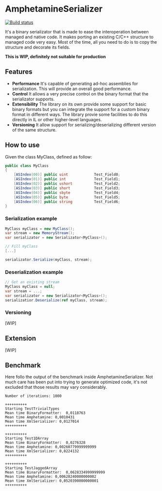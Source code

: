 # AmphetamineSerializer
[![Build status](https://ci.appveyor.com/api/projects/status/jbsqh4a686ost3mc?svg=true)](https://ci.appveyor.com/project/chaplin89/amphetamineserializer)

It's a binary serializator that is made to ease the interoperation between managed and native code.
It makes porting an existing C/C++ structure to managed code very easy. Most of the time, all you need to do is to copy the structure and decorate its fields.

**This is WIP, definitely not suitable for production**

## Features
* **Performance** It's capable of generating ad-hoc assemblies for serialization. This will provide an overall good performance.
* **Control** It allows a very precise control on the binary format that the serializator supports.
* **Extensibility** The library on its own provide some support for basic binary formats but you can integrate the support for a custom binary format in different ways. The library provie some facilities to do this directly in IL or other higher-level languages.
* **Versioning** It allow support for serializing/deserializing different version of the same structure.

## How to use
Given the class MyClass, defined as follow:
```csharp
public class MyClass
{
    [ASIndex(00)] public uint            Test_Field0;
    [ASIndex(01)] public int             Test_Field1;
    [ASIndex(02)] public ushort          Test_Field2;
    [ASIndex(03)] public short           Test_Field3;
    [ASIndex(04)] public sbyte           Test_Field4;
    [ASIndex(05)] public byte            Test_Field5;
    [ASIndex(06)] public string          Test_Field6;
}
```

### Serialization example

```csharp
MyClass myClass = new MyClass();
var stream = new MemoryStream();
var serializator = new Serializator<MyClass>();

// Fill myClass
[...]

serializator.Serialize(myClass, stream);
```

### Deserialization example

```csharp
// Get an existing stream
MyClass myClass = null;
var stream = ...;
var serializator = new Serializator<MyClass>();
serializatior.Deserialize(ref myClass, stream);
```
### Versioning
[WIP]
## Extension
[WIP]
## Benchmark

Here follo the output of the benchmark inside AmphetamineSerializer.
Not much care has been put into trying to generate optimized code, it's not excluded that those results may vary considerably.

```
Number of iterations: 1000

++++++++++
Starting TestTrivialTypes
Mean time BinaryFormatter:  0,0118763
Mean time Amphetamine: 0,0010431
Mean time XmlSerializer: 0,0127014
++++++++++

++++++++++
Starting Test1DArray
Mean time BinaryFormatter:  0,0276328
Mean time Amphetamine: 0,00260779999999999
Mean time XmlSerializer: 0,0224132
++++++++++

++++++++++
Starting TestJaggedArray
Mean time BinaryFormatter:  0,0628334999999999
Mean time Amphetamine: 0,00628240000000002
Mean time XmlSerializer: 0,0520390000000001
++++++++++
```
